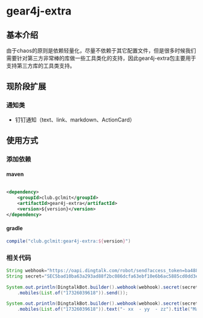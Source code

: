 # gear4j-extra

## 基本介绍

由于chaos的原则是依赖轻量化，尽量不依赖于其它配置文件，但是很多时候我们需要针对第三方非常棒的库做一些工具类化的支持，因此gear4j-extra包主要用于支持第三方库的工具类支持。

## 现阶段扩展

### 通知类

- 钉钉通知（text、link、markdown、ActionCard）

## 使用方式

### 添加依赖

#### maven

```xml

<dependency>
    <groupId>club.gclmit</groupId>
    <artifactId>gear4j-extra</artifactId>
    <version>${version}</version>
</dependency>
```

#### gradle

```groovy
compile("club.gclmit:gear4j-extra:${version}")
```

### 相关代码

```java
String webhook="https://oapi.dingtalk.com/robot/send?access_token=ba488c121edfcbdd74f29ca0024b95424f75f6cb8feab18b643c";
String secret="SEC5bad10ba63a293ad88f2bc086dcfa63ebf10e6b6ac5885cd0dd3e55";

System.out.println(DingtalkBot.builder().webhook(webhook).secret(secret).text().content("text 测试")
    .mobiles(List.of("17326039618")).send());

System.out.println(DingtalkBot.builder().webhook(webhook).secret(secret).markdown()
    .mobiles(List.of("17326039618")).text("- xx  - yy  - zz").title("Markdown 测试").send());

```


